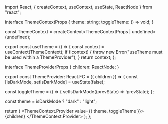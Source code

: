

import React, { createContext, useContext, useState, ReactNode } from "react";

interface ThemeContextProps {
  theme: string;
  toggleTheme: () => void;
}

const ThemeContext = createContext<ThemeContextProps | undefined>(undefined);

export const useTheme = () => {
  const context = useContext(ThemeContext);
  if (!context) {
    throw new Error("useTheme must be used within a ThemeProvider");
  }
  return context;
};

interface ThemeProviderProps {
  children: ReactNode;
}

export const ThemeProvider: React.FC<ThemeProviderProps> = ({ children }) => {
  const [isDarkMode, setIsDarkMode] = useState(false);

  const toggleTheme = () => {
    setIsDarkMode((prevState) => !prevState);
  };

  const theme = isDarkMode ? "dark" : "light";

  return (
    <ThemeContext.Provider value={{ theme, toggleTheme }}>
      {children}
    </ThemeContext.Provider>
  );
};
